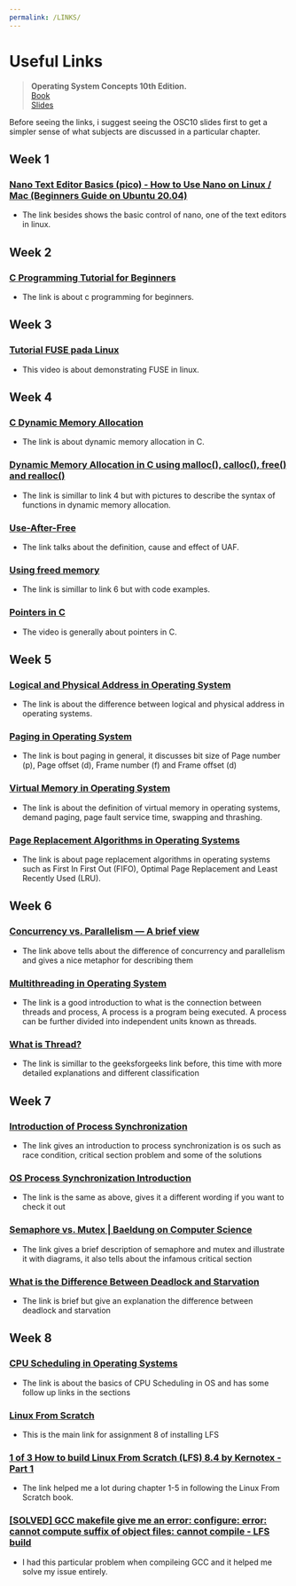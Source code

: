 ```yaml
---
permalink: /LINKS/
---
```

# Useful Links  
> **Operating System Concepts 10th Edition.**  
> [Book](https://os-book.com/OS10/index.html)  
> [Slides](https://os-book.com/OS10/slide-dir/index.html)  

Before seeing the links, i suggest seeing the OSC10 slides first to get a simpler sense of what subjects are discussed in a particular chapter.

## Week 1  
### [Nano Text Editor Basics (pico) - How to Use Nano on Linux / Mac (Beginners Guide on Ubuntu 20.04)](https://www.youtube.com/watch?v=Jf0ZJZJ8jlI&ab_channel=SavvyNik)  
* The link besides shows the basic control of nano, one of the text editors in linux.

## Week 2  
### [C Programming Tutorial for Beginners](https://www.youtube.com/watch?v=KJgsSFOSQv0&ab_channel=freeCodeCamp.org)  
* The link is about c programming for beginners.

## Week 3  
### [Tutorial FUSE pada Linux](https://www.youtube.com/watch?v=Utkwg9Mwtsg&ab_channel=DzakyZakiyalFawwaz)  
* This video is about demonstrating FUSE in linux.

## Week 4  
### [C Dynamic Memory Allocation](https://www.programiz.com/c-programming/c-dynamic-memory-allocation)  
* The link is about dynamic memory allocation in C.

### [Dynamic Memory Allocation in C using malloc(), calloc(), free() and realloc()](https://www.geeksforgeeks.org/dynamic-memory-allocation-in-c-using-malloc-calloc-free-and-realloc/)  
* The link is simillar to link 4 but with pictures to describe the syntax of functions in dynamic memory allocation.

### [Use-After-Free](https://encyclopedia.kaspersky.com/glossary/use-after-free/)  
* The link talks about the definition, cause and effect of UAF.

### [Using freed memory](https://owasp.org/www-community/vulnerabilities/Using_freed_memory)  
* The link is simillar to link 6 but with code examples.

### [Pointers in C](https://www.youtube.com/watch?v=mw1qsMieK5c&ab_channel=GaryExplains)  
* The video is generally about pointers in C.

## Week 5  
### [Logical and Physical Address in Operating System](https://www.geeksforgeeks.org/logical-and-physical-address-in-operating-system/)  
* The link is about the difference between logical and physical address in operating systems.

### [Paging in Operating System](https://www.geeksforgeeks.org/paging-in-operating-system/)  
* The link is bout paging in general, it discusses bit size of Page number (p), Page offset (d), Frame number (f) and Frame offset (d)

### [Virtual Memory in Operating System](https://www.geeksforgeeks.org/virtual-memory-in-operating-system/)  
* The link is about the definition of virtual memory in operating systems, demand paging, page fault service time, swapping and thrashing.

### [Page Replacement Algorithms in Operating Systems](https://www.geeksforgeeks.org/page-replacement-algorithms-in-operating-systems/)
* The link is about page replacement algorithms in operating systems such as First In First Out (FIFO), Optimal Page Replacement and Least Recently Used (LRU).

## Week 6  
### [Concurrency vs. Parallelism — A brief view](https://medium.com/@itIsMadhavan/concurrency-vs-parallelism-a-brief-review-b337c8dac350)
* The link above tells about the difference of concurrency and parallelism and gives a nice metaphor for describing them  

### [Multithreading in Operating System](https://www.geeksforgeeks.org/multithreading-in-operating-system/)
* The link is a good introduction to what is the connection between threads and process, A process is a program being executed. A process can be further divided into independent units known as threads.  

### [What is Thread?](https://www.tutorialspoint.com/operating_system/os_multi_threading.htm)
* The link is simillar to the geeksforgeeks link before, this time with more detailed explanations and different classification

## Week 7
### [Introduction of Process Synchronization](https://www.geeksforgeeks.org/introduction-of-process-synchronization/)  
* The link gives an introduction to process synchronization is os such as race condition, critical section problem and some of the solutions

### [OS Process Synchronization Introduction](javatpoint.com/os-process-synchronization-introduction)  
* The link is the same as above, gives it a different wording if you want to check it out

### [Semaphore vs. Mutex | Baeldung on Computer Science](https://www.baeldung.com/cs/semaphore-vs-mutex)  
* The link gives a brief description of semaphore and mutex and illustrate it with diagrams, it also tells about the infamous critical section 

### [What is the Difference Between Deadlock and Starvation](https://pediaa.com/what-is-the-difference-between-deadlock-and-starvation/)  
* The link is brief but give an explanation the difference between deadlock and starvation

## Week 8  
### [CPU Scheduling in Operating Systems](https://www.geeksforgeeks.org/cpu-scheduling-in-operating-systems/)  
* The link is about the basics of CPU Scheduling in OS and has some follow up links in the sections

### [Linux From Scratch](https://www.linuxfromscratch.org/lfs/view/11.0/)  
* This is the main link for assignment 8 of installing LFS

### [1 of 3 How to build Linux From Scratch (LFS) 8.4 by Kernotex - Part 1](https://www.youtube.com/watch?v=fmWz9Lkd0Kw&ab_channel=Kernotex)  
* The link helped me a lot during chapter 1-5 in following the Linux From Scratch book.

### [[SOLVED] GCC makefile give me an error: configure: error: cannot compute suffix of object files: cannot compile - LFS build](https://www.linuxquestions.org/questions/linux-from-scratch-13/gcc-makefile-give-me-an-error-configure-error-cannot-compute-suffix-of-object-files-cannot-compile-lfs-build-4175694939/)  
* I had this particular problem when compileing GCC and it helped me solve my issue entirely.
